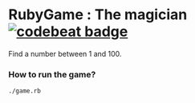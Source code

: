 # RubyGame : The magician [![codebeat badge](https://codebeat.co/badges/cba844b3-2b85-449b-89b2-78f3ee114e4f)](https://codebeat.co/projects/github-com-wesley974-rubygame)

Find a number between 1 and 100.

<h3>How to run the game?</h3>
<code>./game.rb</code>
